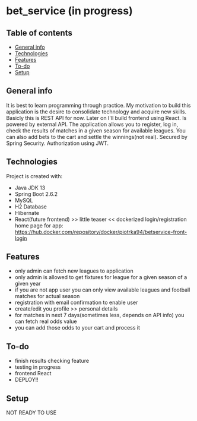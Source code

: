 # bet_service (in progress)

## Table of contents
* [General info](#general-info)
* [Technologies](#technologies)
* [Features](#features)
* [To-do](#to-do)
* [Setup](#setup)

## General info
It is best to learn programming through practice. My motivation to build this application is the desire to consolidate technology and acquire new skills. Basicly this 
is REST API for now. Later on I'll build frontend using React. Is powered by external API. The application allows you to register, log in, check the results of matches in a given season for available leagues. You can also add bets to the cart and settle the winnings(not real). Secured by Spring Security. Authorization using JWT.
	
## Technologies
Project is created with:
* Java JDK 13
* Spring Boot 2.6.2
* MySQL
* H2 Database
* Hibernate
* React(future frontend) >> little teaser << dockerized login/registration home page for app: https://hub.docker.com/repository/docker/piotrka94/betservice-front-login

## Features
* only admin can fetch new leagues to application 
* only admin is allowed to get fixtures for league for a given season of a given year
* if you are not app user you can only view available leagues and football matches for actual season
* registration with email confirmation to enable user
* create/edit you profile >> personal details
* for matches in next 7 days(sometimes less, depends on API info) you can fetch real odds value
* you can add those odds to your cart and process it

## To-do
* finish results checking feature
* testing in progress
* frontend React
* DEPLOY!!

## Setup
NOT READY TO USE
